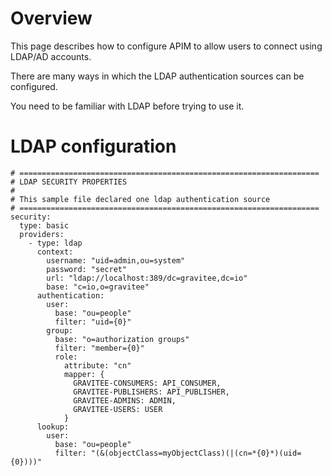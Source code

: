 # Overview

This page describes how to configure APIM to allow users to connect
using LDAP/AD accounts.

There are many ways in which the LDAP authentication sources can be
configured.

You need to be familiar with LDAP before trying to use it.

# LDAP configuration

    # ===================================================================
    # LDAP SECURITY PROPERTIES
    #
    # This sample file declared one ldap authentication source
    # ===================================================================
    security:
      type: basic
      providers:
        - type: ldap
          context:
            username: "uid=admin,ou=system"
            password: "secret"
            url: "ldap://localhost:389/dc=gravitee,dc=io"
            base: "c=io,o=gravitee"
          authentication:
            user:
              base: "ou=people"
              filter: "uid={0}"
            group:
              base: "o=authorization groups"
              filter: "member={0}"
              role:
                attribute: "cn"
                mapper: {
                  GRAVITEE-CONSUMERS: API_CONSUMER,
                  GRAVITEE-PUBLISHERS: API_PUBLISHER,
                  GRAVITEE-ADMINS: ADMIN,
                  GRAVITEE-USERS: USER
                }
          lookup:
            user:
              base: "ou=people"
              filter: "(&(objectClass=myObjectClass)(|(cn=*{0}*)(uid={0})))"
